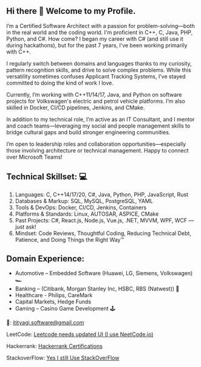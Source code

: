 ## Hi there 👋 Welcome to my Profile. 
I’m a Certified Software Architect with a passion for problem-solving—both in the real world and the coding world. I'm proficient in C++, C, Java, PHP, Python, and C#.
How come? I began my career with C# (and still use it during hackathons), but for the past 7 years, I’ve been working primarily with C++.

I regularly switch between domains and languages thanks to my curiosity, pattern recognition skills, and drive to solve complex problems. While this versatility sometimes confuses Applicant Tracking Systems, I’ve stayed committed to doing the kind of work I love.

Currently, I’m working with C++11/14/17, Java, and Python on software projects for Volkswagen's electric and petrol vehicle platforms. I’m also skilled in Docker, CI/CD pipelines, Jenkins, and CMake.

In addition to my technical role, I’m active as an IT Consultant, and I mentor and coach teams—leveraging my social and people management skills to bridge cultural gaps and build stronger engineering communities.

I’m open to leadership roles and collaboration opportunities—especially those involving architecture or technical management. Happy to connect over Microsoft Teams!

## Technical Skillset: 💻
1. Languages: C, C++14/17/20, C#, Java, Python, PHP, JavaScript, Rust
2. Databases & Markup: SQL, MySQL, PostgreSQL, YAML
3. Tools & DevOps: Docker, CI/CD, Jenkins, Containers
4. Platforms & Standards: Linux, AUTOSAR, ASPICE, CMake
5. Past Projects: C#, React.js, Node.js, Vue.js, .NET, MVVM, WPF, WCF — just ask!
6. Mindset: Code Reviews, Thoughtful Coding, Reducing Technical Debt, Patience, and Doing Things the Right Way™

## Domain Experience:
* Automotive – Embedded Software (Huawei, LG, Siemens, Volkswagen) 🏎️
* Banking – (Citibank, Morgan Stanley Inc, HSBC, RBS (Natwest)) 🏦
* Healthcare - Philips, CareMark 
* Capital Markets, Hedge Funds
* Gaming – Casino Game Development 🕹️

📧: itityagi.software@gmail.com

LeetCode: <a href="https://leetcode.com/u/intechworx/"> Leetcode needs updated UI (I use NeetCode.io) </a>

Hackerrank: <a href="https://www.hackerrank.com/profile/intechworx"> Hackerrank Certifications </a>

StackoverFlow: <a href="https://stackoverflow.com/users/1667562/iti-tyagi"> Yes I still Use StackOverFlow </a>


